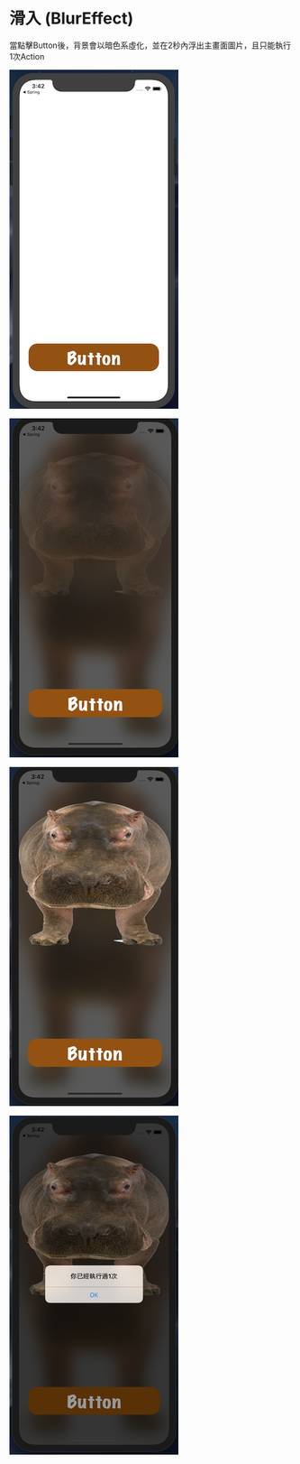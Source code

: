 # 滑入 (BlurEffect)
當點擊Button後，背景會以暗色系虛化，並在2秒內浮出主畫面圖片，且只能執行1次Action

![](./png/1.png)

![](./png/2.png)

![](./png/3.png)

![](./png/4.png)


